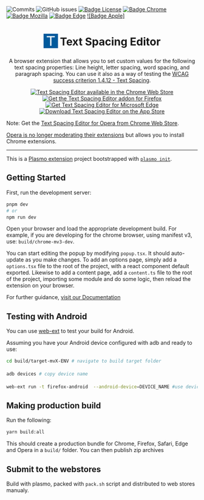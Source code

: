 ![Commits](https://img.shields.io/github/commit-activity/y/actum/text-spacing-editor?label=Commits)
![GitHub issues](https://img.shields.io/github/issues/zmrhaljiri/text-spacing-editor)
[![Badge License]](LICENSE.txt)
[![Badge Chrome]](https://chrome.google.com/webstore/detail/text-spacing-editor/amnelgbfbdlfjeaobejkfmjjnmeddaoj)
[![Badge Mozilla]](https://addons.mozilla.org/en-US/firefox/addon/text-spacing-editor-actum/)
[![Badge Edge]](https://microsoftedge.microsoft.com/addons/detail/nhjfhffdjhbdflekgnopingdbflmgjfb)
[![Badge Apple]](https://img.shields.io/itunes/v/6469146607?label=Safari%20Extension&link=https%3A%2F%2Fapps.apple.com%2Fus%2Fapp%2Ftext-spacing-editor%2Fid6469146607)

<h1 align="center">
    <sub>
        <img src="https://raw.githubusercontent.com/zmrhaljiri/text-spacing-editor/master/icon48.png" height="38" width="38">
    </sub>
    Text Spacing Editor
</h1>

<p align="center">
A browser extension that allows you to set custom values for the following text spacing properties: Line height, letter spacing, word spacing, and paragraph spacing.
You can use it also as a way of testing the <a href="https://www.w3.org/WAI/WCAG21/Understanding/text-spacing.html">WCAG success criterion 1.4.12 - Text Spacing</a>.
</p>

<p align="center">
<a href="https://chrome.google.com/webstore/detail/text-spacing-editor/amnelgbfbdlfjeaobejkfmjjnmeddaoj"><img src="https://storage.googleapis.com/web-dev-uploads/image/WlD8wC6g8khYWPJUsQceQkhXSlv1/HRs9MPufa1J1h5glNhut.png" alt="Text Spacing Editor available in the Chrome Web Store" height="64"></a>
<a href="https://addons.mozilla.org/en-US/firefox/addon/text-spacing-editor-actum/"><img src="https://blog.mozilla.org/addons/files/2020/04/get-the-addon-fx-apr-2020.svg" alt="Get the Text Spacing Editor addon for Firefox" height="64"></a>
<a href="https://microsoftedge.microsoft.com/addons/detail/nhjfhffdjhbdflekgnopingdbflmgjfb"><img src="https://get.microsoft.com/images/en-us%20dark.svg" alt="Get Text Spacing Editor for Microsoft Edge" height="64"></a>
<a href="https://apps.apple.com/us/app/text-spacing-editor/id6469146607"><img src="https://developer.apple.com/assets/elements/badges/download-on-the-app-store.svg" alt="Download Text Spacing Editor on the App Store" height="64"></a>
</p>

<p>Note: Get the <a target="_blank" rel="noopener noreferrer" href="https://chrome.google.com/webstore/detail/text-spacing-editor/amnelgbfbdlfjeaobejkfmjjnmeddaoj">Text Spacing Editor for Opera from Chrome Web Store</a>.</p>
<p><a target="_blank" rel="noopener noreferrer" href="https://forums.opera.com/topic/16609/very-long-extension-moderation-process/408">Opera is no longer moderating their extensions</a> but allows you to install Chrome extensions.</p>

***

This is a [Plasmo extension](https://docs.plasmo.com/) project bootstrapped with [`plasmo init`](https://www.npmjs.com/package/plasmo).

## Getting Started

First, run the development server:

```bash
pnpm dev
# or
npm run dev
```

Open your browser and load the appropriate development build. For example, if you are developing for the chrome browser, using manifest v3, use: `build/chrome-mv3-dev`.

You can start editing the popup by modifying `popup.tsx`. It should auto-update as you make changes. To add an options page, simply add a `options.tsx` file to the root of the project, with a react component default exported. Likewise to add a content page, add a `content.ts` file to the root of the project, importing some module and do some logic, then reload the extension on your browser.

For further guidance, [visit our Documentation](https://docs.plasmo.com/)

## Testing with Android


You can use [web-ext](https://github.com/mozilla/web-ext) to test your build for Android.

Assuming you have your Android device configured with adb and ready to use:

```bash
cd build/target-mvX-ENV # navigate to build target folder

adb devices # copy device name

web-ext run -t firefox-android  --android-device=DEVICE_NAME #use device name from adb
```

## Making production build

Run the following:

```bash
yarn build:all
```

This should create a production bundle for Chrome, Firefox, Safari, Edge and Opera in a `build/` folder. You can then publish zip archives

## Submit to the webstores

Build with plasmo, packed with `pack.sh` script and distributed to web stores manualy.


<!----------------------------------[ Badges ]--------------------------------->
[Badge License]: https://img.shields.io/badge/License-GPLv3-blue.svg
[Badge Chrome]: https://img.shields.io/chrome-web-store/users/amnelgbfbdlfjeaobejkfmjjnmeddaoj.svg?label=Chrome%20users
[Badge Edge]: https://img.shields.io/badge/dynamic/json?label=Edge%20users&query=%24.activeInstallCount&url=https%3A%2F%2Fmicrosoftedge.microsoft.com%2Faddons%2Fgetproductdetailsbycrxid%2Fnhjfhffdjhbdflekgnopingdbflmgjfb
[Badge Mozilla]: https://img.shields.io/amo/users/text-spacing-editor-actum.svg?label=Firefox%20users
